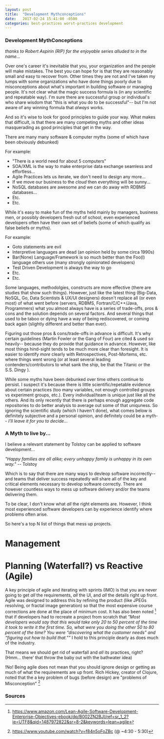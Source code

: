 ```yaml
---
layout: post
title:  "Development Mythconceptions"
date:   2017-02-24 15:41:00 -0500
categories: best-practices worst-practices development  
---
```


### Development MythConceptions ###
_thanks to Robert Aspirin (RIP) for the enjoyable series alluded to in the name..._


Over one's career it's inevitable that you, your organization and the people will make mistakes.   The best you can hope for is that they are reasonably small and easy to recover from.   Other times they are not and I've taken my lumps with some organizations who have done things poorly due to misconceptions about what's important in building software or managing people.   It's not clear what the magic success formula is (in any scientific and repeatable way).  I'm sure there are  successful group or individual's who share wisdom that "this is what you do to be successful"-- but I'm not aware of any winning formula that _always_ works.

And so it's wise to look for good principles to guide your way.   What makes that difficult, is that there are many competing myths and other ideas masquerading as good principles that get in the way.

There are many many software & computer myths (some of which have been obviously debunked)

For example:

  - "There is a world need for about 5 computers"
  - SOA/XML is the way to make enterprise data exchange seamless and effortless...
  - Agile Practices lets us iterate, we don't need to design any more...
  - If we move our business to the _cloud_ then everything will be sunny...
  - NoSQL databases are awesome and we can do away with RDBMS databases...
  - Etc.
  - Etc.

While it's easy to make fun of the myths held mainly by managers, business men, or possibly developers fresh out of school,
even experienced developers often have their own set of beliefs (some of which qualify as false beliefs or myths).

For example:

  - Goto statements are evil
  - Interpretive languages are dead (an opinion held by some circa 1990s)
  - Bar(None) Language/Framework is so much better than the Foo(l) language others use   (many strongly opinionated developers)
  - Test Driven Development is always the way to go
  - Etc.
  - Etc.

 Some languages, methodolgies, constructs are more effective  (there are studies that show such things).  However,
 just like the latest thing (Big-Data, NoSQL, Go, Data Scientists & UX/UI designers) doesn't replace all (or even most) of what went before
 (servers, RDBMS, Fortran/C/C++/Java, Programmers) what you almost always have is a series of trade-offs, pros & cons
 and the solution depends on several factors. And several things that used to be taboo or dying have a way of being
 rediscovered, or coming back again (slightly different and better than ever).

 Figuring out those pros & cons/trade-offs in advance is difficult.   It's why certain guidelines (Martin Fowler or the Gang of Four) are cited & used so heavily-- because they do provide that guidance in advance.   However, like most things
 hind-sight tends to be much more clear than foresight.  It is easier to identify _more_ clearly with Retrospectives, Post-Mortems, etc. where things went wrong (or at least several leading contenders/contributors to what sank the ship, be that the
 Titanic or the S.S. Dingy ).

While some myths have been debunked over time others continue to persist.  I suspect it's because there is little scientific/repetable evidence about certain practices (too many variables, not enough controlled groups vs experiment groups, etc.).  Every individual/team is
unique just like all the others.  And its only recently that there is perhaps enough aggregate code repositories to do better
analysis to average out some of that uniquness.   So ignoring the scientific study (which I haven't done), what comes below is definitely subjective and a personal opinion, and definitely could be a myth-- _I'll leave it for you to decide_...

### A Myth to live by... ###

I believe a relevant statement by Tolstoy can be applied to software development...

_"Happy families are all alike; every unhappy family is unhappy in its own way."_
       -- Tolstoy

Which is to say that there are many ways to devleop software incorrectly-- and teams that deliver success repeatedly will share
all of the key and critical elements necessary to develop software correctly.  There are however countless ways to mess up
software delivery and/or the teams delivering them.

To be clear, I don't know what _all_ the right elements are.  However, I think most experienced software developers can by experience identify where problems often arise.

So here's a top N list of things that mess up projects.

# Management #

# Planning (Waterfall?) vs Reactive (Agile) #

A key principle of agile and iterating with sprints (IMO) is that you are never going to get _all_ the requirements, _all_ the UI, and _all_ the details right up front.  Agile was designed to address this by refining the product (like JPEGs resolving, or fractal image generation) so that the most expensive course corrections are done at the place of minimum cost.  It has also been noted [^Lean-Agile] that if developers had to recreate a project from scratch that _"Most developers would say that this would take only 20 to 50 percent of the time it took to write it the first time. So, what were you doing the other 50 to 80 percent of the time? You were “discovering what the customer needs” and “figuring out how to build that.”"_   I hold to this principle dearly as does much of the industry.

That means we should get rid of waterfall and _all_ its practices, right?   (Hmm... there' that throw the baby out with the bathwater idea)

!No! Being agile does not mean that you should ignore design or getting as much of what the requirements are up front.  Rich Hickey, creator of Clojure, noted that the a key problem of bugs (before design) are "problems of Misconception" [^Hammock-Driven-Development]

### Sources ###

[^Lean-Agile]: https://www.amazon.com/Lean-Agile-Software-Development-Enterprise-Objectives-ebook/dp/B002ZN2BJI/ref=sr_1_2?ie=UTF8&qid=1487972822&sr=8-2&keywords=lean+agile
[^Hammock-Driven-Development]: https://www.youtube.com/watch?v=f84n5oFoZBc   (@ ~4:30 - 5:30)
